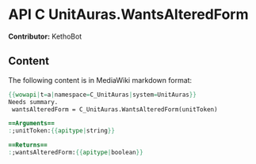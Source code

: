 # API C UnitAuras.WantsAlteredForm

**Contributor:** KethoBot

## Content

The following content is in MediaWiki markdown format:

```mediawiki
{{wowapi|t=a|namespace=C_UnitAuras|system=UnitAuras}}
Needs summary.
 wantsAlteredForm = C_UnitAuras.WantsAlteredForm(unitToken)

==Arguments==
:;unitToken:{{apitype|string}}

==Returns==
:;wantsAlteredForm:{{apitype|boolean}}
```